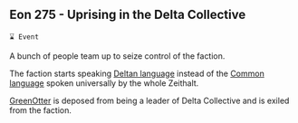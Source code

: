 ## Eon 275 - Uprising in the Delta Collective

`⌛ Event`

A bunch of people team up to seize control of the faction.

The faction starts speaking [Deltan language](../refs/deltan_language.md) instead of the [Common language](../refs/common_language.md) spoken universally by the whole Zeithalt. 

[GreenOtter](../refs/greenotter.md) is deposed from being a leader of Delta Collective and is exiled from the faction.
